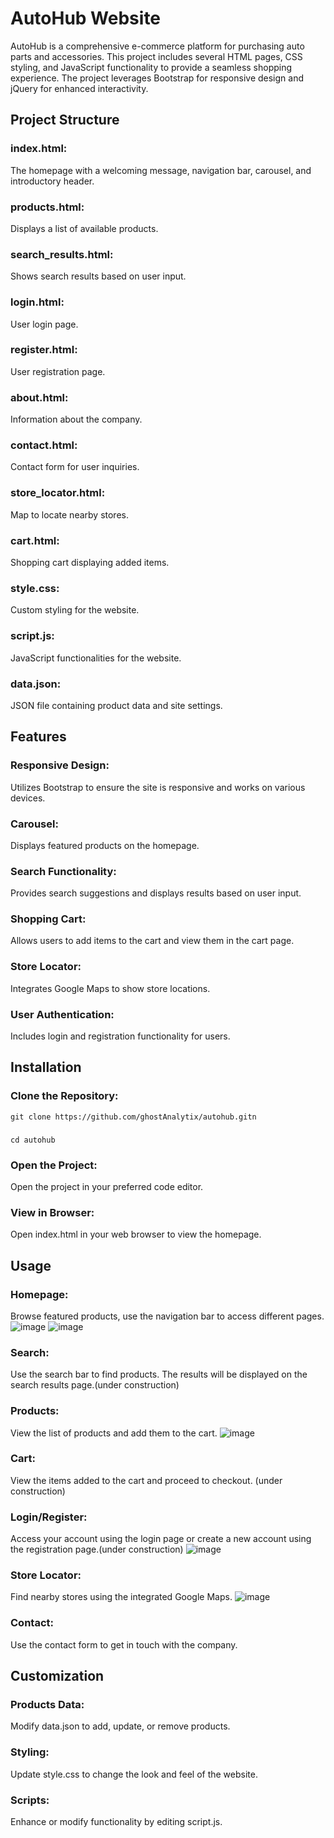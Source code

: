 # AutoHub Website

AutoHub is a comprehensive e-commerce platform for purchasing auto parts and accessories. This project includes several HTML pages, CSS styling, and JavaScript functionality to provide a seamless shopping experience. The project leverages Bootstrap for responsive design and jQuery for enhanced interactivity.

## Project Structure
### index.html: 
The homepage with a welcoming message, navigation bar, carousel, and introductory header.
### products.html: 
Displays a list of available products.
### search_results.html: 
Shows search results based on user input.
### login.html: 
User login page.
### register.html: 
User registration page.
### about.html: 
Information about the company.
### contact.html: 
Contact form for user inquiries.
### store_locator.html: 
Map to locate nearby stores.
### cart.html: 
Shopping cart displaying added items.
### style.css: 
Custom styling for the website.
### script.js: 
JavaScript functionalities for the website.
### data.json: 
JSON file containing product data and site settings.
## Features
### Responsive Design: 
Utilizes Bootstrap to ensure the site is responsive and works on various devices.
### Carousel: 
Displays featured products on the homepage.
### Search Functionality: 
Provides search suggestions and displays results based on user input.
### Shopping Cart: 
Allows users to add items to the cart and view them in the cart page.
### Store Locator:
Integrates Google Maps to show store locations.
### User Authentication: 
Includes login and registration functionality for users.

## Installation
### Clone the Repository:

`git clone https://github.com/ghostAnalytix/autohub.gitn`
###
`cd autohub`
### Open the Project: 
Open the project in your preferred code editor.
### View in Browser: 
Open index.html in your web browser to view the homepage.

## Usage
### Homepage: 
Browse featured products, use the navigation bar to access different pages.
![image](https://github.com/ghostAnalytix/AutoHub/assets/168078572/fc024684-ab5e-4ff3-85db-b8ac06d965c8)
![image](https://github.com/ghostAnalytix/AutoHub/assets/168078572/23eadc2b-d873-4c15-b075-7abece263c74)

### Search: 
Use the search bar to find products. The results will be displayed on the search results page.(under construction)
### Products: 
View the list of products and add them to the cart.
![image](https://github.com/ghostAnalytix/AutoHub/assets/168078572/c6e930c9-06a4-4e34-871b-c5a938491de9)

### Cart: 
View the items added to the cart and proceed to checkout. (under construction)
### Login/Register: 
Access your account using the login page or create a new account using the registration page.(under construction)
![image](https://github.com/ghostAnalytix/AutoHub/assets/168078572/68464049-8b4e-4da8-a5f1-3e27b3e7b414)

### Store Locator: 
Find nearby stores using the integrated Google Maps.
![image](https://github.com/ghostAnalytix/AutoHub/assets/168078572/66578bd4-3c39-4837-84d1-d614f4282a98)

### Contact: 
Use the contact form to get in touch with the company.
## Customization
### Products Data: 
Modify data.json to add, update, or remove products.
### Styling: 
Update style.css to change the look and feel of the website.
### Scripts: 
Enhance or modify functionality by editing script.js.
